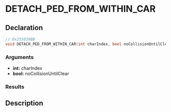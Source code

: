 # DETACH_PED_FROM_WITHIN_CAR

## Declaration
```cpp
// 0x255059BB
void DETACH_PED_FROM_WITHIN_CAR(int charIndex, bool noCollisionUntilClear);
```

### Arguments
- **int:** charIndex
- **bool:** noCollisionUntilClear

### Results

## Description
